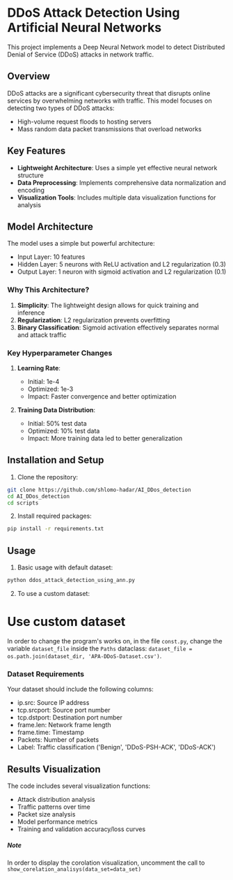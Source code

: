 # DDoS Attack Detection Using Artificial Neural Networks

This project implements a Deep Neural Network model to detect Distributed Denial of Service (DDoS) attacks in network traffic.

## Overview

DDoS attacks are a significant cybersecurity threat that disrupts online services by overwhelming networks with traffic. This model focuses on detecting two types of DDoS attacks:

- High-volume request floods to hosting servers
- Mass random data packet transmissions that overload networks

## Key Features

- **Lightweight Architecture**: Uses a simple yet effective neural network structure
- **Data Preprocessing**: Implements comprehensive data normalization and encoding
- **Visualization Tools**: Includes multiple data visualization functions for analysis

## Model Architecture

The model uses a simple but powerful architecture:

- Input Layer: 10 features
- Hidden Layer: 5 neurons with ReLU activation and L2 regularization (0.3)
- Output Layer: 1 neuron with sigmoid activation and L2 regularization (0.1)

### Why This Architecture?

1. **Simplicity**: The lightweight design allows for quick training and inference
2. **Regularization**: L2 regularization prevents overfitting
3. **Binary Classification**: Sigmoid activation effectively separates normal and attack traffic

### Key Hyperparameter Changes

1. **Learning Rate**:

   - Initial: 1e-4
   - Optimized: 1e-3
   - Impact: Faster convergence and better optimization

2. **Training Data Distribution**:
   - Initial: 50% test data
   - Optimized: 10% test data
   - Impact: More training data led to better generalization

## Installation and Setup

1. Clone the repository:

```bash
git clone https://github.com/shlomo-hadar/AI_DDos_detection
cd AI_DDos_detection
cd scripts
```

2. Install required packages:

```bash
pip install -r requirements.txt
```

## Usage

1. Basic usage with default dataset:

```python
python ddos_attack_detection_using_ann.py
```

2. To use a custom dataset:

# Use custom dataset

In order to change the program's works on, in the file `const.py`, change the variable `dataset_file` inside the `Paths` dataclass: `dataset_file = os.path.join(dataset_dir, 'APA-DDoS-Dataset.csv')`.

### Dataset Requirements

Your dataset should include the following columns:

- ip.src: Source IP address
- tcp.srcport: Source port number
- tcp.dstport: Destination port number
- frame.len: Network frame length
- frame.time: Timestamp
- Packets: Number of packets
- Label: Traffic classification ('Benign', 'DDoS-PSH-ACK', 'DDoS-ACK')

## Results Visualization

The code includes several visualization functions:

- Attack distribution analysis
- Traffic patterns over time
- Packet size analysis
- Model performance metrics
- Training and validation accuracy/loss curves

##### Note

In order to display the corolation visualization, uncomment the
call to `show_corelation_analisys(data_set=data_set)`
